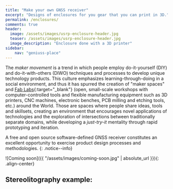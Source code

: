 ```yaml
---
title: "Make your own GNSS receiver"
excerpt: "Designs of enclosures for you gear that you can print in 3D."
permalink: /enclosures/
comments: true
header:
  image: /assets/images/usrp-enclosure-header.jpg
  teaser: /assets/images/usrp-enclosure-header.jpg
  image_description: "Enclosure done with a 3D printer"
sidebar:
    nav: "geniuss-place"
---
```


The _maker movement_ is a trend in which people employ do-it-yourself (DIY) and do-it-with-others (DIWO) techniques and processes to develop unique technology products. This culture emphasizes learning-through-doing in a social environment, and thus it has spurred the creation of "maker spaces" and [Fab Labs](https://en.wikipedia.org/wiki/Fab_lab){:target="_blank"} (open, small-scale workshops with computer-controlled tools and flexible manufacturing equipment such as 3D printers, CNC machines, electronic benches, PCB milling and etching tools, etc.) around the World. Those are spaces where people share ideas, tools and skillsets, creating an environment that encourages novel applications of technologies and the exploration of intersections between traditionally separate domains, while developing a _just-try-it_ mentality through rapid prototyping and iteration.

  A free and open source software-defined GNSS receiver constitutes an excellent opportunity to exercise product design processes and methodologies.
  {: .notice--info}




![Coming soon]({{ "/assets/images/coming-soon.jpg" | absolute_url }}){: .align-center}

## Stereolitography example:

<script src="https://embed.github.com/view/3d/hectorbu/Prueba-2/master/USRP_Version4/USRP_Base1.4.stl">
</script>


<link rel="prerender" href="{{ "/quick-start-guide/" | absolute_url }}">
